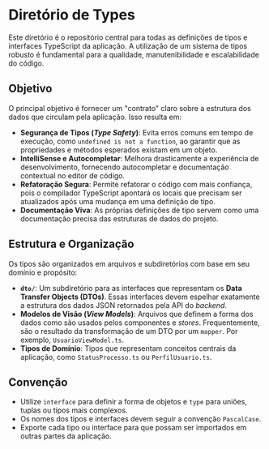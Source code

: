 # Diretório de Types

Este diretório é o repositório central para todas as definições de tipos e interfaces TypeScript da aplicação. A utilização de um sistema de tipos robusto é fundamental para a qualidade, manutenibilidade e escalabilidade do código.

## Objetivo

O principal objetivo é fornecer um "contrato" claro sobre a estrutura dos dados que circulam pela aplicação. Isso resulta em:

- **Segurança de Tipos (_Type Safety_)**: Evita erros comuns em tempo de execução, como `undefined is not a function`, ao garantir que as propriedades e métodos esperados existam em um objeto.
- **IntelliSense e Autocompletar**: Melhora drasticamente a experiência de desenvolvimento, fornecendo autocompletar e documentação contextual no editor de código.
- **Refatoração Segura**: Permite refatorar o código com mais confiança, pois o compilador TypeScript apontará os locais que precisam ser atualizados após uma mudança em uma definição de tipo.
- **Documentação Viva**: As próprias definições de tipo servem como uma documentação precisa das estruturas de dados do projeto.

## Estrutura e Organização

Os tipos são organizados em arquivos e subdiretórios com base em seu domínio e propósito:

- **`dto/`**: Um subdiretório para as interfaces que representam os **Data Transfer Objects (DTOs)**. Essas interfaces devem espelhar exatamente a estrutura dos dados JSON retornados pela API do _backend_.
- **Modelos de Visão (_View Models_)**: Arquivos que definem a forma dos dados como são usados pelos componentes e _stores_. Frequentemente, são o resultado da transformação de um DTO por um `mapper`. Por exemplo, `UsuarioViewModel.ts`.
- **Tipos de Domínio**: Tipos que representam conceitos centrais da aplicação, como `StatusProcesso.ts` ou `PerfilUsuario.ts`.

## Convenção

- Utilize `interface` para definir a forma de objetos e `type` para uniões, tuplas ou tipos mais complexos.
- Os nomes dos tipos e interfaces devem seguir a convenção `PascalCase`.
- Exporte cada tipo ou interface para que possam ser importados em outras partes da aplicação.